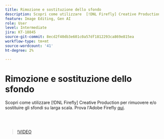 ```yaml
---
title: Rimozione e sostituzione dello sfondo
description: Scopri come utilizzare  [!DNL Firefly] Creative Production per rimuovere e/o sostituire gli sfondi su larga scala
feature: Image Editing, Gen AI
role: User
level: Intermediate
jira: KT-18845
source-git-commit: 8ecd2f40db3e601c0a57df1812293ca869e815ea
workflow-type: tm+mt
source-wordcount: '41'
ht-degree: 2%

---
```


# Rimozione e sostituzione dello sfondo

Scopri come utilizzare [!DNL Firefly] Creative Production per rimuovere e/o sostituire gli sfondi su larga scala. Prova l&#39;Adobe Firefly [qui](https://firefly.adobe.com/).

<br> 

>[!VIDEO](https://video.tv.adobe.com/v/3472927?quality=12&learn=on&hidetitle=true&captions=ita)